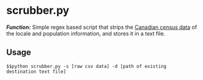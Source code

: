 scrubber.py
===========

***Function:*** Simple regex based script that strips the [Canadian census data](http://www12.statcan.gc.ca/english/census06/data/popdwell/File.cfm?T=307&SR=1&RPP=699&PR=0&CMA=0&S=3&O=D&LANG=E&OFT=CSV) of the locale and population information, and stores it in a text file.


Usage
-----

	$$python scrubber.py -s [raw csv data] -d [path of existing destination text file]
